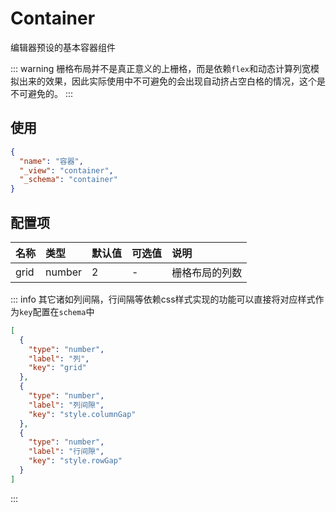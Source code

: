# Container

编辑器预设的基本容器组件


::: warning
栅格布局并不是真正意义的上栅格，而是依赖`flex`和动态计算列宽模拟出来的效果，因此实际使用中不可避免的会出现自动挤占空白格的情况，这个是不可避免的。
:::

## 使用

```json
{
  "name": "容器",
  "_view": "container",
  "_schema": "container"
}
```

## 配置项

| 名称 | 类型 | 默认值 | 可选值 | 说明 |
| :--- | :-- | :----- | :---- | :--- |
| grid | number | 2 | - | 栅格布局的列数 |

::: info
其它诸如列间隔，行间隔等依赖css样式实现的功能可以直接将对应样式作为`key`配置在`schema`中

```json
[
  {
    "type": "number",
    "label": "列",
    "key": "grid"
  },
  {
    "type": "number",
    "label": "列间隙",
    "key": "style.columnGap"
  },
  {
    "type": "number",
    "label": "行间隙",
    "key": "style.rowGap"
  }
]
```
:::

